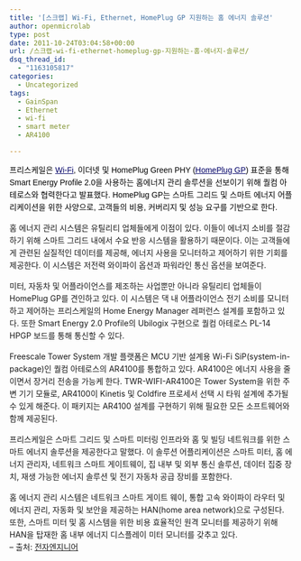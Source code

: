 ```yaml
---
title: '[스크랩] Wi-Fi, Ethernet, HomePlug GP 지원하는 홈 에너지 솔루션'
author: openmicrolab
type: post
date: 2011-10-24T03:04:58+00:00
url: /스크랩-wi-fi-ethernet-homeplug-gp-지원하는-홈-에너지-솔루션/
dsq_thread_id:
  - "1163105817"
categories:
  - Uncategorized
tags:
  - GainSpan
  - Ethernet
  - wi-fi
  - smart meter
  - AR4100

---
```

<SPAN style="WIDOWS: 2; TEXT-TRANSFORM: none; BACKGROUND-COLOR: rgb(255,255,255); TEXT-INDENT: 0px; LETTER-SPACING: normal; FONT: 14px/22px Arial, Helvetica, sans-serif, '??'; WHITE-SPACE: normal; ORPHANS: 2; COLOR: rgb(0,0,0); WORD-SPACING: 0px; -webkit-text-decorations-in-effect: none; -webkit-text-size-adjust: auto; -webkit-text-stroke-width: 0px" class=Apple-style-span>프리스케일은<SPAN class=Apple-converted-space>&nbsp;</SPAN><A style="LINE-HEIGHT: 22px; MARGIN: 0px; COLOR: rgb(0,0,102); FONT-SIZE: 14px; TEXT-DECORATION: underline" href="http://www.eetkorea.com/SEARCH/ART/Wi~%40~Fi.HTM"><SPAN style="MARGIN: 0px" class=maintext>Wi-Fi</SPAN></A>, 이더넷 및 HomePlug Green PHY (<A style="LINE-HEIGHT: 22px; MARGIN: 0px; COLOR: rgb(0,0,102); FONT-SIZE: 14px; TEXT-DECORATION: underline" href="http://www.eetkorea.com/SEARCH/ART/HomePlug+GP.HTM"><SPAN style="MARGIN: 0px" class=maintext>HomePlug GP</SPAN></A>) 표준을 통해 Smart Energy Profile 2.0을 사용하는 홈에너지 관리 솔루션을 선보이기 위해 퀄컴 아테로스와 협력한다고 발표했다. HomePlug GP는 스마트 그리드 및 스마트 에너지 어플리케이션을 위한 사양으로, 고객들의 비용, 커버리지 및 성능 요구를 기반으로 한다.  


<P style="LINE-HEIGHT: 22px; MARGIN: 3px 0px 15px">
</P>

  


<P style="LINE-HEIGHT: 22px; MARGIN: 3px 0px 15px">
  홈 에너지 관리 시스템은 유틸리티 업체들에게 이점이 있다. 이들이 에너지 소비를 절감하기 위해 스마트 그리드 내에서 수요 반응 시스템을 활용하기 때문이다. 이는 고객들에게 관련된 실질적인 데이터를 제공해, 에너지 사용을 모니터하고 제어하기 위한 기회를 제공한다. 이 시스템은 저전력 와이파이 옵션과 파워라인 통신 옵션을 보여준다.
</P>

  


<P style="LINE-HEIGHT: 22px; MARGIN: 3px 0px 15px">
</P>

  


<P style="LINE-HEIGHT: 22px; MARGIN: 3px 0px 15px">
  미터, 자동차 및 어플라이언스를 제조하는 사업뿐만 아니라 유틸리티 업체들이 HomePlug GP를 견인하고 있다. 이 시스템은 댁 내 어플라이언스 전기 소비를 모니터하고 제어하는 프리스케일의 Home Energy Manager 레퍼런스 설계를 포함하고 있다. 또한 Smart Energy 2.0 Profile의 Ubilogix 구현으로 퀄컴 아테로스 PL-14 HPGP 보드를 통해 통신할 수 있다.
</P>

  


<P style="LINE-HEIGHT: 22px; MARGIN: 3px 0px 15px">
</P>

  


<P style="LINE-HEIGHT: 22px; MARGIN: 3px 0px 15px">
  Freescale Tower System 개발 플랫폼은 MCU 기반 설계용 Wi-Fi SiP(system-in-package)인 퀄컴 아테로스의 AR4100를 통합하고 있다. AR4100은 에너지 사용을 줄이면서 장거리 전송을 가능케 한다. TWR-WIFI-AR4100은 Tower System을 위한 주변 기기 모듈로, AR4100이 Kinetis 및 Coldfire 프로세서 선택 시 타워 설계에 추가될 수 있게 해준다. 이 패키지는 AR4100 설계를 구현하기 위해 필요한 모든 소프트웨어와 함께 제공된다.
</P>

  


<P style="LINE-HEIGHT: 22px; MARGIN: 3px 0px 15px">
</P>

  


<P style="LINE-HEIGHT: 22px; MARGIN: 3px 0px 15px">
  프리스케일은 스마트 그리드 및 스마트 미터링 인프라와 홈 및 빌딩 네트워크를 위한 스마트 에너지 솔루션을 제공한다고 말했다. 이 솔루션 어플리케이션은 스마트 미터, 홈 에너지 관리자, 네트워크 스마트 게이트웨이, 집 내부 및 외부 통신 솔루션, 데이터 집중 장치, 재생 가능한 에너지 솔루션 및 전기 자동차 공급 장비를 포함한다.
</P>

  


<P style="LINE-HEIGHT: 22px; MARGIN: 3px 0px 15px">
</P>

  


<P style="LINE-HEIGHT: 22px; MARGIN: 3px 0px 15px">
  홈 에너지 관리 시스템은 네트워크 스마트 게이트 웨이, 통합 고속 와이파이 라우터 및 에너지 관리, 자동화 및 보안을 제공하는 HAN(home area network)으로 구성된다. 또한, 스마트 미터 및 홈 시스템을 위한 비용 효율적인 원격 모니터를 제공하기 위해 HAN을 탑재한 홈 내부 에너지 디스플레이 미터 모니터를 갖추고 있다.<br /> &#8211; 출처: <A title="[http://www.eetkorea.com/ART_8800654040_839577_NT_8719e181.HTM?8800086259&8800654040&click_from=8800086259,8620557351,2011-10-21,EEKOL,ARTICLE_ALERT]로 이동합니다." href="http://www.eetkorea.com/ART_8800654040_839577_NT_8719e181.HTM?8800086259&8800654040&click_from=8800086259,8620557351,2011-10-21,EEKOL,ARTICLE_ALERT" target=_blank>전자엔지니어</A>
</P></SPAN>
